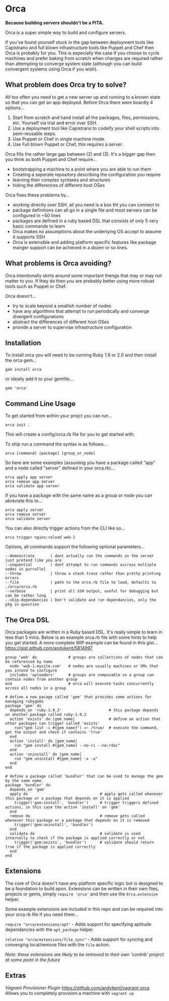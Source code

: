 Orca
====

**Because building servers shouldn't be a PITA.**

Orca is a super simple way to build and configure servers.

If you've found yourself stuck in the gap between deployment tools like Capistrano and full blown infrastructure tools like Puppet and Chef then Orca is probably for you. This is especially the case if you choose to cycle machines and prefer baking from scratch when changes are required rather than attempting to converge system state (although you can build convergent systems using Orca if you wish).


What problem does Orca try to solve?
------------------------------------

All too often you need to get a new server up and running to a known state so that you can get an app deployed. Before Orca there were boardly 4 options...

1. Start from scratch and hand install all the packages, files, permissions, etc. Yourself via trial and error over SSH.
2. Use a deployment tool like Capistrano to codeify your shell scripts into semi-reusable steps.
3. Use Puppet or Chef in single machine mode.
4. Use Full blown Puppet or Chef, this requires a server.

Orca fills the rather large gap between (2) and (3). It's a bigger gap then you think as both Puppet and Chef require...

- bootstrapping a machine to a point where you are able to run them
- Creating a seperate repository describing the configuration you require
- learning their complex syntaxes and structures
- hiding the differences of different host OSes

Orca fixes these problems by...

- working directly over SSH, all you need is a box tht you can connect to
- package definitions can all go in a single file and most servers can be configured in ~50 lines
- packages are defined in a ruby based DSL that consists of only 5 very basic commands to learn
- Orca makes no assumptions about the underlying OS accept to assume it supports SSH
- Orca is extensible and adding platform specific features like package manger support can be achieved in a dozen or so lines.


What problems is Orca avoiding?
-------------------------------

Orca intentionally skirts around some important thengs that may or may not matter to you. If they do then you are probably better using more robust tools such as Puppet or Chef.

Orca doesn't...

- try to scale beyond a smallish number of nodes
- have any algorithms that attempt to run periodically and converge divergent configurations
- abstract the differences of different host OSes
- provide a server to supervise infrastructure configuration


Installation
------------

To install orca you will need to be running Ruby 1.9 or 2.0 and then install the orca gem...

    gem install orca

or ideally add it to your gemfile...

    gem 'orca'


Command Line Usage
------------------

To get started from within your projct you can run...

    orca init .

This will create a config/orca.rb file for you to get started with.

To ship run a command the syntax is as follows...

    orca [command] [package] [group_or_node]

So here are some examples (assuming you have a package called "app" and a node called "server" defined in your orca.rb)...

    orca apply app server
    orca remove app server
    orca validate app server

If you have a package with the same name as a group or node you can abreviate this to...

    orca apply server
    orca remove server
    orca validate server

You can also directly trigger actions from the CLI like so...

    orca trigger nginx:reload web-1

Options, all commands support the following optional parameters...

    --demonstrate       | dont actually run the commands on the server just pretend like you are
    --sequential        | dont attempt to run commands accross multiple nodes in parrallel
    --throw             | throw a stack trace rather than pretty printing errors
    --file              | path to the orca.rb file to load, defaults to ./orca/orca.rb
    --verbose           | print all SSH output, useful for debugging but can be rather long
    --skip-dependancies | Don't validate and run dependancies, only the pkg in question


The Orca DSL
------------

Orca packages are written in a Ruby based DSL. It's really simple to learn in less than 5 mins. Below is an example orca.rb file with some hints to help you get started. A more complete WIP example can be found in this gist... https://gist.github.com/andykent/5814997

    group 'web' do              # groups are collections of nodes that can be referenced by name
      node 'web-1.mysite.com'   # nodes are usually machines or VMs that you intend to configure
      includes 'uploaders'      # groups are composable so a group can contain nodes from another group
    end                         # orca will execute tasks concurrently across all nodes in a group

    # define a new pacage called 'gem' that provides some actions for managing rubygems
    package 'gem' do
      depends_on 'ruby-1.9.3'                     # this package depends on another package called ruby-1.9.3
      action 'exists' do |gem_name|               # define an action that other packages can trigger called 'exists'
        run("gem list -i #{gem_name}") =~ /true/  # execute the command, get the output and check it contains 'true'
      end
      action 'install' do |gem_name|
        run "gem install #{gem_name} --no-ri --no-rdoc"
      end
      action 'uninstall' do |gem_name|
        run "gem uninstall #{gem_name} -x -a"
      end
    end

    # define a package called 'bundler' that can be used to manage the gem by the same name
    package 'bundler' do
      depends_on 'gem'
      apply do                                # apply gets called whenever this package or a package that depends on it is applied
        trigger('gem:install', 'bundler')     # trigger triggers defined actions, in this case the action 'install' on 'gem'
      end
      remove do                               # remove gets called whenever this package or a package that depends on it is removed
        trigger('gem:uninstall', 'bundler')
      end
      validate do                             # validate is used internally to check if the package is applied correctly or not
        trigger('gem:exists', 'bundler')      # validate should return true if the package is applied correctly
      end
    end



Extensions
----------

The core of Orca doesn't have any platform specific logic but is designed to be a foundation to build apon. Extensions can be written in their own files, projects or gems, simply `require 'orca'` and then use the `Orca.extension` helper.

Some example extensions are included in this repo and can be required into your orca.rb file if you need them...

`require "orca/extensions/apt"` - Adds support for specifying aptitude dependancies with the `apt_package` helper.

`relative "orca/extensions/file_sync"` - Adds support for syncing and converging local/remove files with the `file` action.

*Note: these extensions are likely to be removed to their own 'contrib' project at some point in the future*

Extras
------

*Vagrant Provisioner Plugin*
https://github.com/andykent/vagrant-orca
Allows you to completely provision a machine with `vagrant up`
